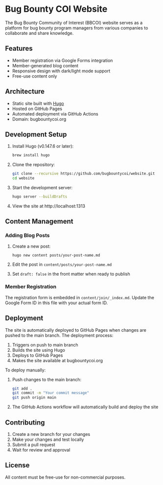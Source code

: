 # Bug Bounty COI Website

The Bug Bounty Community of Interest (BBCOI) website serves as a platform for bug bounty program managers from various companies to collaborate and share knowledge.

## Features

* Member registration via Google Forms integration
* Member-generated blog content
* Responsive design with dark/light mode support
* Free-use content only

## Architecture

* Static site built with [Hugo](https://gohugo.io/)
* Hosted on GitHub Pages
* Automated deployment via GitHub Actions
* Domain: bugbountycoi.org

## Development Setup

1. Install Hugo (v0.147.6 or later):
   ```bash
   brew install hugo
   ```

2. Clone the repository:
   ```bash
   git clone --recursive https://github.com/bugbountycoi/website.git
   cd website
   ```

3. Start the development server:
   ```bash
   hugo server --buildDrafts
   ```

4. View the site at http://localhost:1313

## Content Management

### Adding Blog Posts

1. Create a new post:
   ```bash
   hugo new content posts/your-post-name.md
   ```

2. Edit the post in `content/posts/your-post-name.md`
3. Set `draft: false` in the front matter when ready to publish

### Member Registration

The registration form is embedded in `content/join/_index.md`. Update the Google Form ID in this file with your actual form ID.

## Deployment

The site is automatically deployed to GitHub Pages when changes are pushed to the main branch. The deployment process:

1. Triggers on push to main branch
2. Builds the site using Hugo
3. Deploys to GitHub Pages
4. Makes the site available at bugbountycoi.org

To deploy manually:

1. Push changes to the main branch:
   ```bash
   git add .
   git commit -m "Your commit message"
   git push origin main
   ```

2. The GitHub Actions workflow will automatically build and deploy the site

## Contributing

1. Create a new branch for your changes
2. Make your changes and test locally
3. Submit a pull request
4. Wait for review and approval

## License

All content must be free-use for non-commercial purposes.
